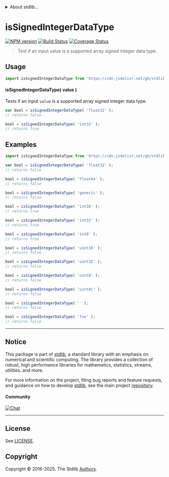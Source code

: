 <!--

@license Apache-2.0

Copyright (c) 2024 The Stdlib Authors.

Licensed under the Apache License, Version 2.0 (the "License");
you may not use this file except in compliance with the License.
You may obtain a copy of the License at

   http://www.apache.org/licenses/LICENSE-2.0

Unless required by applicable law or agreed to in writing, software
distributed under the License is distributed on an "AS IS" BASIS,
WITHOUT WARRANTIES OR CONDITIONS OF ANY KIND, either express or implied.
See the License for the specific language governing permissions and
limitations under the License.

-->


<details>
  <summary>
    About stdlib...
  </summary>
  <p>We believe in a future in which the web is a preferred environment for numerical computation. To help realize this future, we've built stdlib. stdlib is a standard library, with an emphasis on numerical and scientific computation, written in JavaScript (and C) for execution in browsers and in Node.js.</p>
  <p>The library is fully decomposable, being architected in such a way that you can swap out and mix and match APIs and functionality to cater to your exact preferences and use cases.</p>
  <p>When you use stdlib, you can be absolutely certain that you are using the most thorough, rigorous, well-written, studied, documented, tested, measured, and high-quality code out there.</p>
  <p>To join us in bringing numerical computing to the web, get started by checking us out on <a href="https://github.com/stdlib-js/stdlib">GitHub</a>, and please consider <a href="https://opencollective.com/stdlib">financially supporting stdlib</a>. We greatly appreciate your continued support!</p>
</details>

# isSignedIntegerDataType

[![NPM version][npm-image]][npm-url] [![Build Status][test-image]][test-url] [![Coverage Status][coverage-image]][coverage-url] <!-- [![dependencies][dependencies-image]][dependencies-url] -->

> Test if an input value is a supported array signed integer data type.

<!-- Section to include introductory text. Make sure to keep an empty line after the intro `section` element and another before the `/section` close. -->

<section class="intro">

</section>

<!-- /.intro -->

<!-- Package usage documentation. -->



<section class="usage">

## Usage

```javascript
import isSignedIntegerDataType from 'https://cdn.jsdelivr.net/gh/stdlib-js/array-base-assert-is-signed-integer-data-type@deno/mod.js';
```

#### isSignedIntegerDataType( value )

Tests if an input `value` is a supported array signed integer data type.

```javascript
var bool = isSignedIntegerDataType( 'float32' );
// returns false

bool = isSignedIntegerDataType( 'int32' );
// returns true
```

</section>

<!-- /.usage -->

<!-- Package usage notes. Make sure to keep an empty line after the `section` element and another before the `/section` close. -->

<section class="notes">

</section>

<!-- /.notes -->

<!-- Package usage examples. -->

<section class="examples">

## Examples

<!-- eslint no-undef: "error" -->

```javascript
import isSignedIntegerDataType from 'https://cdn.jsdelivr.net/gh/stdlib-js/array-base-assert-is-signed-integer-data-type@deno/mod.js';

var bool = isSignedIntegerDataType( 'float32' );
// returns false

bool = isSignedIntegerDataType( 'float64' );
// returns false

bool = isSignedIntegerDataType( 'generic' );
// returns false

bool = isSignedIntegerDataType( 'int16' );
// returns true

bool = isSignedIntegerDataType( 'int32' );
// returns true

bool = isSignedIntegerDataType( 'int8' );
// returns true

bool = isSignedIntegerDataType( 'uint16' );
// returns false

bool = isSignedIntegerDataType( 'uint32' );
// returns false

bool = isSignedIntegerDataType( 'uint8' );
// returns false

bool = isSignedIntegerDataType( 'uint8c' );
// returns false

bool = isSignedIntegerDataType( '' );
// returns false

bool = isSignedIntegerDataType( 'foo' );
// returns false
```

</section>

<!-- /.examples -->

<!-- Section to include cited references. If references are included, add a horizontal rule *before* the section. Make sure to keep an empty line after the `section` element and another before the `/section` close. -->

<section class="references">

</section>

<!-- /.references -->

<!-- Section for related `stdlib` packages. Do not manually edit this section, as it is automatically populated. -->

<section class="related">

</section>

<!-- /.related -->

<!-- Section for all links. Make sure to keep an empty line after the `section` element and another before the `/section` close. -->


<section class="main-repo" >

* * *

## Notice

This package is part of [stdlib][stdlib], a standard library with an emphasis on numerical and scientific computing. The library provides a collection of robust, high performance libraries for mathematics, statistics, streams, utilities, and more.

For more information on the project, filing bug reports and feature requests, and guidance on how to develop [stdlib][stdlib], see the main project [repository][stdlib].

#### Community

[![Chat][chat-image]][chat-url]

---

## License

See [LICENSE][stdlib-license].


## Copyright

Copyright &copy; 2016-2025. The Stdlib [Authors][stdlib-authors].

</section>

<!-- /.stdlib -->

<!-- Section for all links. Make sure to keep an empty line after the `section` element and another before the `/section` close. -->

<section class="links">

[npm-image]: http://img.shields.io/npm/v/@stdlib/array-base-assert-is-signed-integer-data-type.svg
[npm-url]: https://npmjs.org/package/@stdlib/array-base-assert-is-signed-integer-data-type

[test-image]: https://github.com/stdlib-js/array-base-assert-is-signed-integer-data-type/actions/workflows/test.yml/badge.svg?branch=main
[test-url]: https://github.com/stdlib-js/array-base-assert-is-signed-integer-data-type/actions/workflows/test.yml?query=branch:main

[coverage-image]: https://img.shields.io/codecov/c/github/stdlib-js/array-base-assert-is-signed-integer-data-type/main.svg
[coverage-url]: https://codecov.io/github/stdlib-js/array-base-assert-is-signed-integer-data-type?branch=main

<!--

[dependencies-image]: https://img.shields.io/david/stdlib-js/array-base-assert-is-signed-integer-data-type.svg
[dependencies-url]: https://david-dm.org/stdlib-js/array-base-assert-is-signed-integer-data-type/main

-->

[chat-image]: https://img.shields.io/gitter/room/stdlib-js/stdlib.svg
[chat-url]: https://app.gitter.im/#/room/#stdlib-js_stdlib:gitter.im

[stdlib]: https://github.com/stdlib-js/stdlib

[stdlib-authors]: https://github.com/stdlib-js/stdlib/graphs/contributors

[umd]: https://github.com/umdjs/umd
[es-module]: https://developer.mozilla.org/en-US/docs/Web/JavaScript/Guide/Modules

[deno-url]: https://github.com/stdlib-js/array-base-assert-is-signed-integer-data-type/tree/deno
[deno-readme]: https://github.com/stdlib-js/array-base-assert-is-signed-integer-data-type/blob/deno/README.md
[umd-url]: https://github.com/stdlib-js/array-base-assert-is-signed-integer-data-type/tree/umd
[umd-readme]: https://github.com/stdlib-js/array-base-assert-is-signed-integer-data-type/blob/umd/README.md
[esm-url]: https://github.com/stdlib-js/array-base-assert-is-signed-integer-data-type/tree/esm
[esm-readme]: https://github.com/stdlib-js/array-base-assert-is-signed-integer-data-type/blob/esm/README.md
[branches-url]: https://github.com/stdlib-js/array-base-assert-is-signed-integer-data-type/blob/main/branches.md

[stdlib-license]: https://raw.githubusercontent.com/stdlib-js/array-base-assert-is-signed-integer-data-type/main/LICENSE

</section>

<!-- /.links -->
